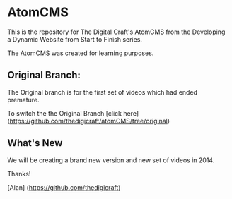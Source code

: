 AtomCMS
=========================


This is the repository for The Digital Craft's AtomCMS from the Developing a Dynamic Website from Start to Finish series.

The AtomCMS was created for learning purposes.  

Original Branch:
----------------
The Original branch is for the first set of videos which had ended premature.  

To switch the the Original Branch [click here] (https://github.com/thedigicraft/atomCMS/tree/original)

What's New
----------
We will be creating a brand new version and new set of videos in 2014.  

Thanks!

[Alan] (https://github.com/thedigicraft)
